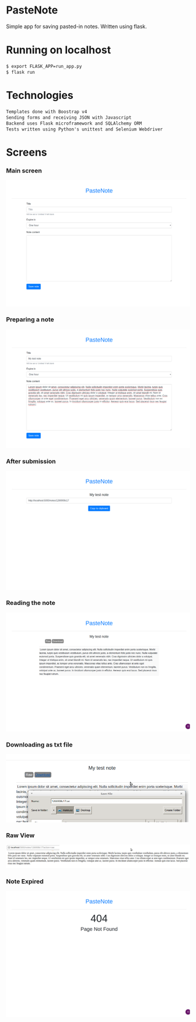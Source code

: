 # PasteNote
Simple app for saving pasted-in notes. Written using flask.

# Running on localhost
```
$ export FLASK_APP=run_app.py
$ flask run
```
# Technologies
    Templates done with Boostrap v4
    Sending forms and receiving JSON with Javascript
    Backend uses Flask microframework and SQLAlchemy ORM
    Tests written using Python's unittest and Selenium Webdriver

# Screens
### Main screen
![MainView](https://github.com/Echelon133/PasteNote/blob/master/screens/1MainView.png)
### Preparing a note
![PrepareNote](https://github.com/Echelon133/PasteNote/blob/master/screens/2PrepareNote.png)
### After submission
![NoteLink](https://github.com/Echelon133/PasteNote/blob/master/screens/3NoteLink.png)
### Reading the note
![ReadNote](https://github.com/Echelon133/PasteNote/blob/master/screens/4ReadNote.png)
### Downloading as txt file
![DownloadNote](https://github.com/Echelon133/PasteNote/blob/master/screens/5DownloadNote.png)
### Raw View
![RawNote](https://github.com/Echelon133/PasteNote/blob/master/screens/6RawNote.png)
### Note Expired
![NoteExpired](https://github.com/Echelon133/PasteNote/blob/master/screens/7NoteExpired.png)
